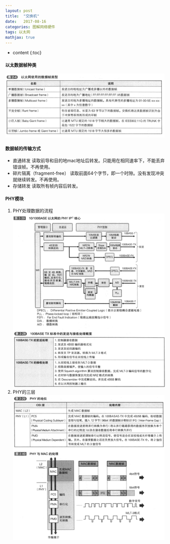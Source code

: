 ```yaml
---
layout: post
title:  "交换机"
date:   2017-08-16
categories: 图解网络硬件 
tags: 以太网
mathjax: true
---
```

* content
{:toc}

####  以太数据帧种类
![](https://github.com/junote/junote.github.io/blob/master/img/switch01.png?raw=true)
####  数据帧的传输方式
* 直通转发  读取前导和目的地mac地址后转发。只能用在相同速率下，不能丢弃错误帧。不再使用。
* 碎片隔离（fragment-free） 读取前面64个字节，即一个时隙。没有发现冲突就继续转发。不再使用。
* 存储转发 读取所有帧内容后转发。
####  PHY模块
1. PHY处理数据的流程  
![](https://github.com/junote/junote.github.io/blob/master/img/switch02.png?raw=true)
2. PHY的三层  
![](https://github.com/junote/junote.github.io/blob/master/img/switch03.png?raw=true)

